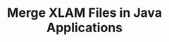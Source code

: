 ---
############################# Static ############################
layout: "autogen"
draft: false
path: "merger/java/xlam/"
otherformats: PDF BMP CSV DOC DOCM DOCX DOT DOTM DOTX EPUB Excel HTML Image MHT MHTML ODP ODS ODT OTP OTT PDF PNG POTM POTX PPS PPSM PPSX PPT PPTM PPTX PS RTF TEX TIF TIFF TSV TXT VDX Visio VSDM VSDX VSSX VSSM VSTM VSTX VSX VTX Web Word Worksheet XLS XLSB XLSM XLSX XLT XLTM XLTX XPS 

############################# Head ############################
head_title: "Merge XLAM Files via Java & J2SE Documents Merger API"
head_description: "Merge multiple XLAM files into a single file using Java documents merger API with all data, style and formatting as the source documents."

############################# Header ############################
title: "Merge XLAM Files in Java Applications"
description: "Merge multiple XLAM files into a single file using Java documents merger API. Merge selected pages or page ranges from various source documents into a single resultant document with all data, style and formatting as the source documents."

############################# SubMenu ############################
submenu:
    enable: true

############################# About ############################
about:
    enable: true
    title: "GroupDocs.Merger for Java API"
    content: |
        GroupDocs.Merger for Java library offers a simple solution to safely merge & split between a wide range of document formats including PDF, Microsoft Office (Word, Excel, PowerPoint, OneNote), OpenDocument, HTML, images and many others within .NET applications. By adding just a few lines of the code, perform several document operations such as move, remove, rotate, swap, extract or change the orientation of pages within the documents. The documents merging API also supports previewing document pages as an image to analyse the document structure, formatting and content on the page.
        
        GroupDocs.Merger APIs are well supported on all major operating systems and Java versions including J2SE 7.0 (1.7), J2SE 8.0 (1.8) and Java 10.

############################# Steps ############################
steps:
    enable: true
    title_left: "Merge Two or More XLAM Files in Java"
    content_left: |
        [GroupDocs.Merger](https://products.groupdocs.com/merger/java/) makes it easy for Java developers to merge multiple XLAM files by implementing a few easy steps.

        *   Create an instance of **Merger** class and load XLAM file.
        *   Call **Join** method of **Merger** class instance and load another XLAM file.
        *   Call **Save** method of **Merger** class instance to save the merged document.
        
    title_right: "System Requirements"
    content_right: |
        Before executing the code example below, please make sure that you have the following prerequisites installed on your system.

        *   Operating Systems: Microsoft Windows, Linux, MacOS
        *   Development Environments: NetBeans, IntelliJ IDEA, Eclipse
        *   Frameworks: Java 7 (1.7) and above
        *   Download the latest version of GroupDocs.Merger for Java from [Maven](https://repository.groupdocs.com/webapp/#/artifacts/browse/tree/General/repo/com/groupdocs/groupdocs-merger)
        
    code: |
        ```cs
        // Merge XLAM files using GroupDocs.Merger API
        // Instantiate Merger with input XLAM document
        Merger merger = new Merger("input_1.xlam"))
          {
            // Call Join method of Merger class instance and pass second source document path
            merger.Join("input_2.xlam");
            
            // Call Save method of Merger class instance to save merged document
            merger.Save("merged-file.xlam");
          }
        ```
        

demos:
    enable: true
        

about_formats:
    enable: true


more_formats:
    enable: true


back_to_top:
    enable: true
---